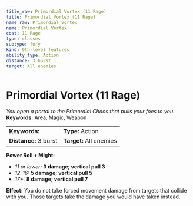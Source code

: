 ```yaml
---
title_raw: Primordial Vortex (11 Rage)
title: Primordial Vortex (11 Rage)
name_raw: Primordial Vortex
name: Primordial Vortex
cost: 11 Rage
type: classes
subtype: fury
kind: 9th-level features
ability_type: Action
distance: 3 burst
target: All enemies
---
```


# Primordial Vortex (11 Rage)

*You open a portal to the Primordial Chaos that pulls your foes to you.* **Keywords:** Area, Magic, Weapon

|                       |                         |
| :-------------------- | :---------------------- |
| **Keywords:**         | **Type:** Action        |
| **Distance:** 3 burst | **Target:** All enemies |

**Power Roll + Might:**

- *11 or lower:* **3 damage; vertical pull 3**
- *12-16:* **5 damage; vertical pull 5**
- *17+:* **8 damage; vertical pull 7**

**Effect:** You do not take forced movement damage from targets that collide with you. Those targets take the damage you would have taken instead.
